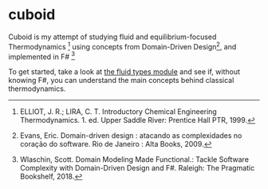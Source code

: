 # cuboid

Cuboid is my attempt of studying fluid and equilibrium-focused Thermodynamics [^1] using concepts from Domain-Driven Design[^2], and implemented in F# [^3]

To get started, take a look at [the fluid types module](Fluid.Types.fsx) and see if, without knowing F#, you can understand the main concepts behind classical thermodynamics.

[^1]: ELLIOT, J. R.; LIRA, C. T. Introductory Chemical Engineering Thermodynamics. 1. ed. Upper Saddle River: Prentice Hall PTR, 1999.
[^2]: Evans, Eric. Domain-driven design : atacando as complexidades no coração do software. Rio de Janeiro : Alta Books, 2009.
[^3]: Wlaschin, Scott. Domain Modeling Made Functional.: Tackle Software Complexity with Domain-Driven Design and F#. Raleigh: The Pragmatic Bookshelf, 2018.
